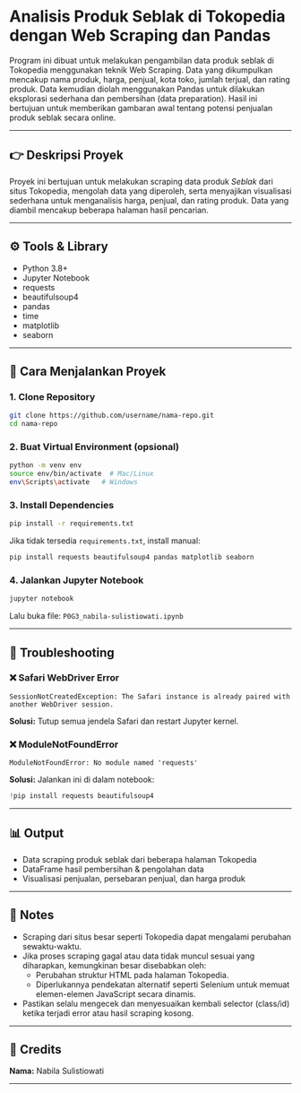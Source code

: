 # Analisis Produk Seblak di Tokopedia dengan Web Scraping dan Pandas

Program ini dibuat untuk melakukan pengambilan data produk seblak di Tokopedia menggunakan teknik Web Scraping.
Data yang dikumpulkan mencakup nama produk, harga, penjual, kota toko, jumlah terjual, dan rating produk.
Data kemudian diolah menggunakan Pandas untuk dilakukan eksplorasi sederhana dan pembersihan (data preparation).
Hasil ini bertujuan untuk memberikan gambaran awal tentang potensi penjualan produk seblak secara online.

---

## 👉 Deskripsi Proyek

Proyek ini bertujuan untuk melakukan scraping data produk *Seblak* dari situs Tokopedia, mengolah data yang diperoleh, serta menyajikan visualisasi sederhana untuk menganalisis harga, penjual, dan rating produk. Data yang diambil mencakup beberapa halaman hasil pencarian.

---

## ⚙️ Tools & Library

* Python 3.8+
* Jupyter Notebook
* requests
* beautifulsoup4
* pandas
* time
* matplotlib
* seaborn

---

## 📄 Cara Menjalankan Proyek

### 1. Clone Repository

```bash
git clone https://github.com/username/nama-repo.git
cd nama-repo
```

### 2. Buat Virtual Environment (opsional)

```bash
python -m venv env
source env/bin/activate  # Mac/Linux
env\Scripts\activate   # Windows
```

### 3. Install Dependencies

```bash
pip install -r requirements.txt
```

Jika tidak tersedia `requirements.txt`, install manual:

```bash
pip install requests beautifulsoup4 pandas matplotlib seaborn
```

### 4. Jalankan Jupyter Notebook

```bash
jupyter notebook
```

Lalu buka file: `P0G3_nabila-sulistiowati.ipynb`

---

## 🔧 Troubleshooting

### ❌ Safari WebDriver Error

```
SessionNotCreatedException: The Safari instance is already paired with another WebDriver session.
```

**Solusi:** Tutup semua jendela Safari dan restart Jupyter kernel.

### ❌ ModuleNotFoundError

```
ModuleNotFoundError: No module named 'requests'
```

**Solusi:** Jalankan ini di dalam notebook:

```python
!pip install requests beautifulsoup4
```

---

## 📊 Output

* Data scraping produk seblak dari beberapa halaman Tokopedia
* DataFrame hasil pembersihan & pengolahan data
* Visualisasi penjualan, persebaran penjual, dan harga produk

---

## 📝 Notes
- Scraping dari situs besar seperti Tokopedia dapat mengalami perubahan sewaktu-waktu.
- Jika proses scraping gagal atau data tidak muncul sesuai yang diharapkan, kemungkinan besar disebabkan oleh:
   * Perubahan struktur HTML pada halaman Tokopedia.
   * Diperlukannya pendekatan alternatif seperti Selenium untuk memuat elemen-elemen JavaScript secara dinamis.
- Pastikan selalu mengecek dan menyesuaikan kembali selector (class/id) ketika terjadi error atau hasil scraping kosong.

---

## 🌟 Credits

**Nama:** Nabila Sulistiowati

---
